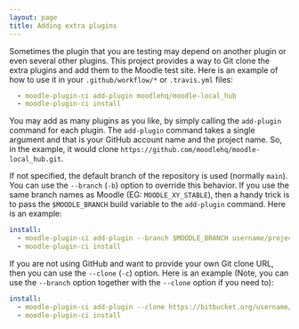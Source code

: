 ```yaml
---
layout: page
title: Adding extra plugins
---
```


Sometimes the plugin that you are testing may depend on another plugin or even several other plugins.  This project
provides a way to Git clone the extra plugins and add them to the Moodle test site. Here is an example of how to use
it in your `.github/workflow/*` or `.travis.yml` files:

```yaml
  - moodle-plugin-ci add-plugin moodlehq/moodle-local_hub
  - moodle-plugin-ci install
```

You may add as many plugins as you like, by simply calling the `add-plugin` command for each plugin.  The `add-plugin`
command takes a single argument and that is your GitHub account name and the project name.  So, in the example, it
would clone `https://github.com/moodlehq/moodle-local_hub.git`.

If not specified, the default branch of the repository is used (normally `main`).  You can use the `--branch` (`-b`) option to override
this behavior.  If you use the same branch names as Moodle (EG: `MOODLE_XY_STABLE`), then a handy trick is to pass
the `$MOODLE_BRANCH` build variable to the `add-plugin` command.  Here is an example:

```yaml
install:
  - moodle-plugin-ci add-plugin --branch $MOODLE_BRANCH username/project
  - moodle-plugin-ci install
```

If you are not using GitHub and want to provide your own Git clone URL, then you can use the `--clone` (`-c`) option.
Here is an example (Note, you can use the `--branch` option together with the `--clone` option if you need to):

```yaml
install:
  - moodle-plugin-ci add-plugin --clone https://bitbucket.org/username/project.git
  - moodle-plugin-ci install
```
